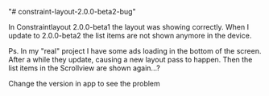 "# constraint-layout-2.0.0-beta2-bug" 

In Constraintlayout 2.0.0-beta1 the layout was showing correctly. When I update to 2.0.0-beta2 the list items are not shown anymore in the device. 

Ps. In my "real" project I have some ads loading in the bottom of the screen. 
After a while they update, causing a new layout pass to happen. 
Then the list items in the Scrollview are shown again...?

Change the version in app to see the problem